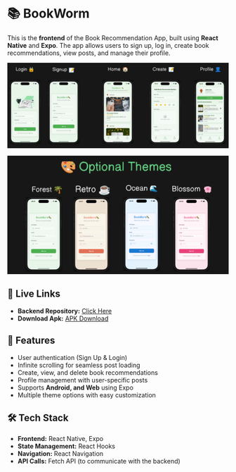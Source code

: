 # 📚 BookWorm

This is the **frontend** of the Book Recommendation App, built using **React Native** and **Expo**. The app allows users to sign up, log in, create book recommendations, view posts, and manage their profile.

![App Preview](app.png)

![Theme Preview](theme.png)

## 🔗 Live Links
- **Backend Repository:** [Click Here](https://github.com/sudo-dpkg/bookworm-backend)  
- **Download Apk:** [APK Download](https://github.com/sudo-dpkg/bookworm/releases/tag/v1)  

## 🚀 Features
- User authentication (Sign Up & Login)
- Infinite scrolling for seamless post loading
- Create, view, and delete book recommendations
- Profile management with user-specific posts
- Supports **Android, and Web** using Expo
- Multiple theme options with easy customization

## 🛠️ Tech Stack
- **Frontend:** React Native, Expo
- **State Management:** React Hooks
- **Navigation:** React Navigation
- **API Calls:** Fetch API (to communicate with the backend)

